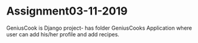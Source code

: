 # Assignment03-11-2019
GeniusCook is Django project- has folder GeniusCooks Application where user can add his/her profile and add recipes.
